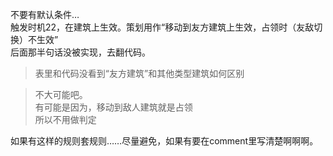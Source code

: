 不要有默认条件…\
触发时机22，在建筑上生效。策划用作“移动到友方建筑上生效，占领时（友敌切换）不生效”\
后面那半句话没被实现，去翻代码。

>表里和代码没看到“友方建筑”和其他类型建筑如何区别

>不大可能吧。\
>有可能是因为，移动到敌人建筑就是占领\
所以不用做判定

如果有这样的规则套规则……尽量避免，如果有要在comment里写清楚啊啊啊。
